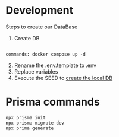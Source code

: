 # Development

Steps to create our DataBase

1. Create DB

```

commands: docker compose up -d
```

2. Rename the .env.template to .env
3. Replace variables
4. Execute the SEED to [create the local DB](http://localhost:3000/api/seeds)

# Prisma commands

```
npx prisma init
npx prisma migrate dev
npx prima generate

```
